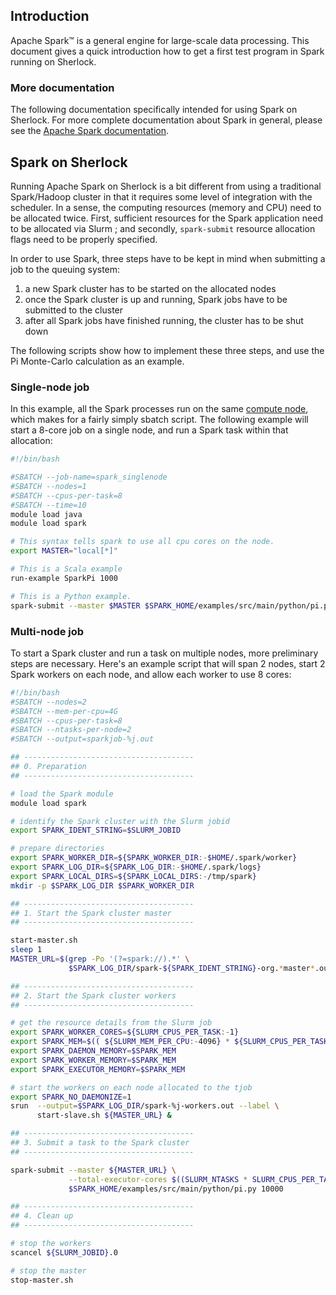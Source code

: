 ## Introduction

Apache Spark™ is a general engine for large-scale data processing.  This
document gives a quick introduction how to get a first test program in Spark
running on Sherlock.

### More documentation

The following documentation specifically intended for using Spark on Sherlock.
For more complete documentation about Spark in general, please see the [Apache
Spark documentation][url_spark].



## Spark on Sherlock

Running Apache Spark on Sherlock is a bit different from using a traditional
Spark/Hadoop cluster in that it requires some level of integration with the
scheduler.  In a sense, the computing resources (memory and CPU) need to be
allocated twice. First, sufficient resources for the Spark application need to
be allocated via Slurm ; and secondly, `spark-submit` resource allocation flags
need to be properly specified.

In order to use Spark, three steps have to be kept in mind when submitting a
job to the queuing system:

1. a new Spark cluster has to be started on the allocated nodes
2. once the Spark cluster is up and running, Spark jobs have to be submitted to
   the cluster
3. after all Spark jobs have finished running, the cluster has to be shut down

The following scripts show how to implement these three steps, and use the Pi
Monte-Carlo calculation as an example.

### Single-node job

In this example, all the Spark processes run on the same [compute
node][url_compute_node], which makes for a fairly simply sbatch script. The
following example will start a 8-core job on a single node, and run a Spark
task within that allocation:

```bash
#!/bin/bash

#SBATCH --job-name=spark_singlenode
#SBATCH --nodes=1
#SBATCH --cpus-per-task=8
#SBATCH --time=10
module load java
module load spark

# This syntax tells spark to use all cpu cores on the node.
export MASTER="local[*]"

# This is a Scala example
run-example SparkPi 1000

# This is a Python example.
spark-submit --master $MASTER $SPARK_HOME/examples/src/main/python/pi.py 1000
```

### Multi-node job

To start a Spark cluster and run a task on multiple nodes, more preliminary
steps are necessary. Here's an example script that will span 2 nodes, start 2
Spark workers on each node, and allow each worker to use 8 cores:

```bash
#!/bin/bash
#SBATCH --nodes=2
#SBATCH --mem-per-cpu=4G
#SBATCH --cpus-per-task=8
#SBATCH --ntasks-per-node=2
#SBATCH --output=sparkjob-%j.out

## --------------------------------------
## 0. Preparation
## --------------------------------------

# load the Spark module
module load spark

# identify the Spark cluster with the Slurm jobid
export SPARK_IDENT_STRING=$SLURM_JOBID

# prepare directories
export SPARK_WORKER_DIR=${SPARK_WORKER_DIR:-$HOME/.spark/worker}
export SPARK_LOG_DIR=${SPARK_LOG_DIR:-$HOME/.spark/logs}
export SPARK_LOCAL_DIRS=${SPARK_LOCAL_DIRS:-/tmp/spark}
mkdir -p $SPARK_LOG_DIR $SPARK_WORKER_DIR

## --------------------------------------
## 1. Start the Spark cluster master
## --------------------------------------

start-master.sh
sleep 1
MASTER_URL=$(grep -Po '(?=spark://).*' \
             $SPARK_LOG_DIR/spark-${SPARK_IDENT_STRING}-org.*master*.out)

## --------------------------------------
## 2. Start the Spark cluster workers
## --------------------------------------

# get the resource details from the Slurm job
export SPARK_WORKER_CORES=${SLURM_CPUS_PER_TASK:-1}
export SPARK_MEM=$(( ${SLURM_MEM_PER_CPU:-4096} * ${SLURM_CPUS_PER_TASK:-1} ))M
export SPARK_DAEMON_MEMORY=$SPARK_MEM
export SPARK_WORKER_MEMORY=$SPARK_MEM
export SPARK_EXECUTOR_MEMORY=$SPARK_MEM

# start the workers on each node allocated to the tjob
export SPARK_NO_DAEMONIZE=1
srun  --output=$SPARK_LOG_DIR/spark-%j-workers.out --label \
      start-slave.sh ${MASTER_URL} &

## --------------------------------------
## 3. Submit a task to the Spark cluster
## --------------------------------------

spark-submit --master ${MASTER_URL} \
             --total-executor-cores $((SLURM_NTASKS * SLURM_CPUS_PER_TASK)) \
             $SPARK_HOME/examples/src/main/python/pi.py 10000

## --------------------------------------
## 4. Clean up
## --------------------------------------

# stop the workers
scancel ${SLURM_JOBID}.0

# stop the master
stop-master.sh
```


[comment]: #  (link URLs -----------------------------------------------------)

[url_compute_node]: /docs/overview/glossary/#node
[url_spark]:        http://spark.apache.org/

